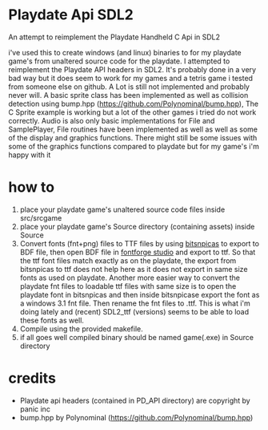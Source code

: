 # Playdate Api SDL2
An attempt to reimplement the Playdate Handheld C Api in SDL2

i've used this to create windows (and linux) binaries to for my playdate game's from unaltered source code for the playdate. I attempted to reimplement the Playdate API headers in SDL2. It's probably done in a very bad way but it does seem to work for my games and a tetris game i tested from someone else on github. A Lot is still not implemented and probably never will. A basic sprite class has been implemented as well as collision detection using bump.hpp (https://github.com/Polynominal/bump.hpp), The C Sprite example is working but a lot of the other games i tried do not work correctly. Audio is also only basic implementations for File and SamplePlayer, File routines have been implemented as well as well as some of the display and graphics functions. There might still be some issues with some of the graphics functions compared to playdate but for my game's i'm happy with it

# how to
1. place your playdate game's unaltered source code files inside src/srcgame
2. place your playdate game's Source directory (containing assets) inside Source
3. Convert fonts (fnt+png) files to TTF files by using [bitsnpicas](https://github.com/kreativekorp/bitsnpicas) to export to BDF file, then open BDF file in [fontforge studio](https://fontforge.org/en-US/) and export to ttf. So that the ttf font files match exactly as on the playdate, the export from bitsnpicas to ttf does not help here as it does not export in same size fonts as used on playdate. Another more easier way to convert the playdate fnt files to loadable ttf files with same size is to open the playdate font in bitsnpicas and then inside bitsnpicase export the font as a windows 3.1 fnt file. Then rename the fnt files to .ttf. This is what i'm doing lately and (recent) SDL2_ttf (versions) seems to be able to load these fonts as well.
4. Compile using the provided makefile.
5. if all goes well compiled binary should be named game(.exe) in Source directory

# credits
- Playdate api headers (contained in PD_API directory) are copyright by panic inc
- bump.hpp by Polynominal (https://github.com/Polynominal/bump.hpp)

